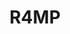 ---
layout: home

title: R4MP
titleTemplate: Reusable Accessible Mapping Platform v4.0

hero:
  name: R4MP
  text: Documentation
  tagline: The Reusable Accessible Mapping Platform, fourth major version
  actions:
    - theme: brand
      text: Get Started
      link: toc
    - theme: alt
      text: API Reference
      link: https://sharvenp.github.io/ramp4-docs/api-tech-docs # TODO: Update me!
    - theme: alt
      text: GitHub
      link: https://github.com/ramp4-pcar4/ramp4-pcar4
---